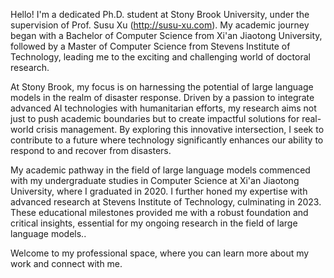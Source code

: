 Hello! I'm a dedicated Ph.D. student at Stony Brook University, under the supervision of Prof. Susu Xu (http://susu-xu.com). My academic journey began with a Bachelor of Computer Science from Xi'an Jiaotong University, followed by a Master of Computer Science from Stevens Institute of Technology, leading me to the exciting and challenging world of doctoral research.

At Stony Brook, my focus is on harnessing the potential of large language models in the realm of disaster response. Driven by a passion to integrate advanced AI technologies with humanitarian efforts, my research aims not just to push academic boundaries but to create impactful solutions for real-world crisis management. By exploring this innovative intersection, I seek to contribute to a future where technology significantly enhances our ability to respond to and recover from disasters.

My academic pathway in the field of large language models commenced with my undergraduate studies in Computer Science at Xi'an Jiaotong University, where I graduated in 2020. I further honed my expertise with advanced research at Stevens Institute of Technology, culminating in 2023. These educational milestones provided me with a robust foundation and critical insights, essential for my ongoing research in the field of large language models..

Welcome to my professional space, where you can learn more about my work and connect with me.

